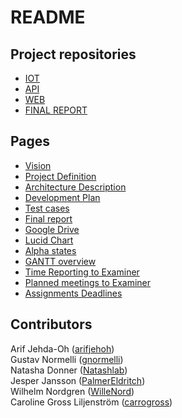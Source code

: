 # README

## Project repositories
- [IOT](https://github.com/kth-ii1302-vt22-group-3/iot)
- [API](https://github.com/kth-ii1302-vt22-group-3/api)
- [WEB](https://github.com/kth-ii1302-vt22-group-3/web)
- [FINAL REPORT](https://github.com/kth-ii1302-vt22-group-3/report)


## Pages
- [Vision](https://docs.google.com/document/d/1OBW36KN6-4BQBYUhIrJsCLajsyaiZiV4/view)
- [Project Definition](https://docs.google.com/document/d/1gtGhOxMrKwFvkH-K6jAIPi4teC56Vkbc/view)
- [Architecture Description](https://docs.google.com/document/d/1qWxlf8CZSOI9WPIOUhRl00hWqatTVfmSBeloUjv8gbQ/edit?usp=sharing)
- [Development Plan](https://docs.google.com/document/d/1ohpkssQcz4p5tlm4nw83z-U3MgtA99p5/edit?usp=sharing&ouid=109978824664498195837&rtpof=true&sd=true)
- [Test cases](#)
- [Final report](https://github.com/kth-ii1302-vt22-group-3/report)
- [Google Drive](https://drive.google.com/drive/folders/1JADSL3ywTuTBpeNeP2RLNHz4d4-LChG2)
- [Lucid Chart](https://lucid.app/documents#/documents?folder_id=288631821)
- [Alpha states](https://lucid.app/lucidchart/8f2abcec-a4fc-49c3-9c95-85b1092bbfd8/edit?page=0_0&invitationId=inv_96056cf5-4ec1-467e-a58b-8bb0cc191eca#)
- [GANTT overview](https://docs.google.com/spreadsheets/d/17kE7tUG8vbLP7PMuJTN_ihjmSXsWuat5/edit#gid=532970011)
- [Time Reporting to Examiner](https://docs.google.com/spreadsheets/d/1FOSQQbqxlKQnNlgwO_Ryx2ej8BllPFhmTXAg9h0HfwY/edit#gid=891955315)
- [Planned meetings to Examiner](https://docs.google.com/spreadsheets/d/1cqU9TRzWunGSX5-5WOwDopO7MF3h_m8O/edit#gid=1962859716)
- [Assignments Deadlines](https://canvas.kth.se/courses/31166/assignments)


## Contributors
Arif Jehda-Oh ([arifjehoh](https://github.com/arifjehoh/))  
Gustav Normelli ([gnormelli](https://github.com/gnormelli/))  
Natasha Donner ([Natashlab](https://github.com/Natashlab/))  
Jesper Jansson ([PalmerEldritch](https://github.com/PalmerEldritch/))  
Wilhelm Nordgren ([WilleNord](https://github.com/WilleNord/))  
Caroline Gross Liljenström ([carrogross](https://github.com/carrogross))
